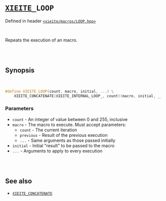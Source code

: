 # [`XIEITE`](../../docs/macros.md)`_LOOP`
Defined in header [`<xieite/macros/LOOP.hpp>`](../../include/xieite/macros/LOOP.hpp)

<br/>

Repeats the execution of an macro.

<br/><br/>

## Synopsis

<br/>

```cpp
#define XIEITE_LOOP(count, macro, initial, ...) \
	XIEITE_CONCATENATE(XIEITE_INTERNAL_LOOP_, count)(macro, initial, __VA_ARGS__)
```
### Parameters
- `count` - An integer of value between 0 and 255, inclusive
- `macro` - The macro to execute. Must accept parameters:
	- `count` - The current iteration
	- `previous` - Result of the previous execution
	- `...` - Same arguments as those passed initially
- `initial` - Initial "result" to be passed to the macro
- `...` - Arguments to apply to every execution

<br/><br/>

## See also
- [`XIEITE_CONCATENATE`](../../docs/macros/CONCATENATE.md)
